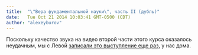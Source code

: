 ```yaml
---
title:  "\"Вера фундаментальной науки\", часть II (дубль)"
date:   Tue Oct 21 2014 10:03:41 GMT-0500 (CDT)
author: "alexeyburov"
---
```


Поскольку качество звука на видео второй части этого курса оказалось неудачным, мы с Левой <a href="http://youtu.be/lkpWF5C8NnA?list=PLhxfAvmCL_mM2hGlSz-zOZ9YdA-NbzTV_">записали это выступление еще раз</a>, у нас дома.